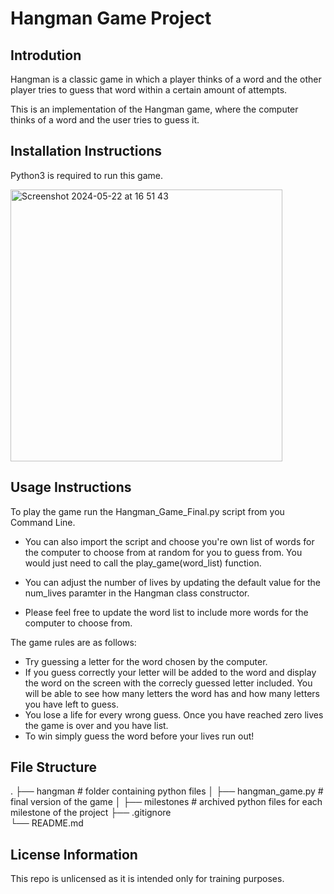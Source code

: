 # Hangman Game Project

## Introdution
Hangman is a classic game in which a player thinks of a word and the other player tries to guess that word within a certain amount of attempts.

This is an implementation of the Hangman game, where the computer thinks of a word and the user tries to guess it. 

## Installation Instructions
Python3 is required to run this game.


<img width="435" alt="Screenshot 2024-05-22 at 16 51 43" src="https://github.com/gilesncwilliams/hangman_project/assets/150936411/c7bfb5c8-5e74-4b00-818b-c3ac5d687eb4">



## Usage Instructions

To play the game run the Hangman_Game_Final.py script from you Command Line.

- You can also import the script and choose you're own list of words for the computer to choose from at random for you to guess from. You would just need to call the play_game(word_list) function.

- You can adjust the number of lives by updating the default value for the num_lives paramter in the Hangman class constructor.
  
- Please feel free to update the word list to include more words for the computer to choose from.

The game rules are as follows:
- Try guessing a letter for the word chosen by the computer.
- If you guess correctly your letter will be added to the word and display the word on the screen with the correcly guessed letter included. You will be able to see how many letters the word has and how many letters you have left to guess.
- You lose a life for every wrong guess. Once you have reached zero lives the game is over and you have list.
- To win simply guess the word before your lives run out!
 
## File Structure

.
├── hangman                 # folder containing python files
│   ├── hangman_game.py     # final version of the game
│   ├── milestones          # archived python files for each milestone of the project 
├── .gitignore                  
└── README.md


## License Information
This repo is unlicensed as it is intended only for training purposes.
